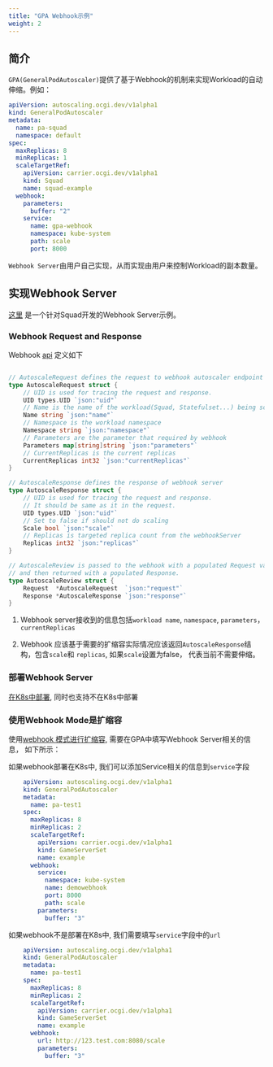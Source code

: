 ```yaml
---
title: "GPA Webhook示例"
weight: 2
---
```


## 简介

`GPA(GeneralPodAutoscaler)`提供了基于Webhook的机制来实现Workload的自动伸缩。例如：

```yaml
apiVersion: autoscaling.ocgi.dev/v1alpha1
kind: GeneralPodAutoscaler
metadata:
  name: pa-squad
  namespace: default
spec:
  maxReplicas: 8
  minReplicas: 1
  scaleTargetRef:
    apiVersion: carrier.ocgi.dev/v1alpha1
    kind: Squad
    name: squad-example
  webhook:
    parameters:
      buffer: "2"
    service:
      name: gpa-webhook
      namespace: kube-system
      path: scale
      port: 8000
```

`Webhook Server`由用户自己实现，从而实现由用户来控制Workload的副本数量。

## 实现Webhook Server

[这里](https://github.com/ocgi/demowebhook) 是一个针对Squad开发的Webhook Server示例。

### Webhook Request and Response

Webhook [api](https://github.com/ocgi/general-pod-autoscaler/tree/master/pkg/requests/api.go) 定义如下

```go

// AutoscaleRequest defines the request to webhook autoscaler endpoint
type AutoscaleRequest struct {
	// UID is used for tracing the request and response.
	UID types.UID `json:"uid"`
	// Name is the name of the workload(Squad, Statefulset...) being scaled
	Name string `json:"name"`
	// Namespace is the workload namespace
	Namespace string `json:"namespace"`
	// Parameters are the parameter that required by webhook
	Parameters map[string]string `json:"parameters"`
	// CurrentReplicas is the current replicas
	CurrentReplicas int32 `json:"currentReplicas"`
}

// AutoscaleResponse defines the response of webhook server
type AutoscaleResponse struct {
	// UID is used for tracing the request and response.
	// It should be same as it in the request.
	UID types.UID `json:"uid"`
	// Set to false if should not do scaling
	Scale bool `json:"scale"`
	// Replicas is targeted replica count from the webhookServer
	Replicas int32 `json:"replicas"`
}

// AutoscaleReview is passed to the webhook with a populated Request value,
// and then returned with a populated Response.
type AutoscaleReview struct {
	Request  *AutoscaleRequest  `json:"request"`
	Response *AutoscaleResponse `json:"response"`
}

```

1. Webhook server接收到的信息包括`workload name`, `namespace`, `parameters`，`currentReplicas`

2. Webhook 应该基于需要的扩缩容实际情况应该返回`AutoscaleResponse`结构，包含`scale`和 `replicas`, 如果`scale`设置为false， 代表当前不需要伸缩。

### 部署Webhook Server


[在K8s中部署](https://github.com/ocgi/general-pod-autoscaler/blob/master/manifests/kubernetes/demo-webhook.yaml), 同时也支持不在K8s中部署


### 使用Webhook Mode是扩缩容

使用[webhook 模式进行扩缩容](https://github.com/ocgi/general-pod-autoscaler/blob/master/examples/webhook.yaml), 需要在GPA中填写Webhook Server相关的信息， 如下所示： 
   
如果webhook部署在K8s中, 我们可以添加Service相关的信息到`service`字段

```yaml
    apiVersion: autoscaling.ocgi.dev/v1alpha1
    kind: GeneralPodAutoscaler
    metadata:
      name: pa-test1
    spec:
      maxReplicas: 8
      minReplicas: 2
      scaleTargetRef:
        apiVersion: carrier.ocgi.dev/v1alpha1
        kind: GameServerSet
        name: example
      webhook:
        service:
          namespace: kube-system
          name: demowebhook
          port: 8000
          path: scale
        parameters:
          buffer: "3"   
```

如果webhook不是部署在K8s中, 我们需要填写`service`字段中的`url`

```yaml
    apiVersion: autoscaling.ocgi.dev/v1alpha1
    kind: GeneralPodAutoscaler
    metadata:
      name: pa-test1
    spec:
      maxReplicas: 8
      minReplicas: 2
      scaleTargetRef:
        apiVersion: carrier.ocgi.dev/v1alpha1
        kind: GameServerSet
        name: example
      webhook:
        url: http://123.test.com:8080/scale
        parameters:
          buffer: "3"   
```
